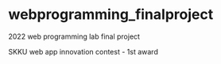 # webprogramming_finalproject
2022 web programming lab final project 

SKKU web app innovation contest - 1st award
